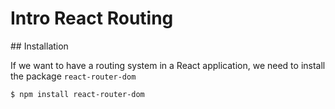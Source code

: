 # Intro React Routing

## Installation

If we want to have a routing system in a React application, we need to install the package `react-router-dom`

```sh
$ npm install react-router-dom
```